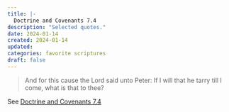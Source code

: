 ```yaml
---
title: |-
  Doctrine and Covenants 7.4
description: "Selected quotes."
date: 2024-01-14
created: 2024-01-14
updated: 
categories: favorite scriptures
draft: false
---
```


> And for this cause the Lord said unto Peter: If I will that he tarry till I come, what is that to thee?

See [Doctrine and Covenants 7.4](https://www.churchofjesuschrist.org/study/scriptures/dc-testament/dc/7?id=p4&lang=eng#p4)